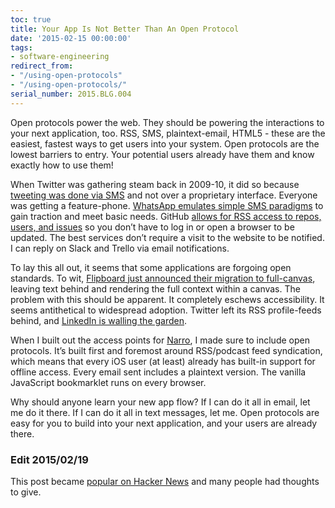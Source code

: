 ```yaml
---
toc: true
title: Your App Is Not Better Than An Open Protocol
date: '2015-02-15 00:00:00'
tags:
- software-engineering
redirect_from:
- "/using-open-protocols"
- "/using-open-protocols/"
serial_number: 2015.BLG.004
---
```

Open protocols power the web. They should be powering the interactions to your next application, too. RSS, SMS, plaintext-email, HTML5 - these are the easiest, fastest ways to get users into your system. Open protocols are the lowest barriers to entry. Your potential users already have them and know exactly how to use them!

When Twitter was gathering steam back in 2009-10, it did so because [tweeting was done via SMS](https://blog.twitter.com/2010/introducing-fast-follow-and-other-sms-tips) and not over a proprietary interface. Everyone was getting a feature-phone. [WhatsApp emulates simple SMS paradigms](http://www.whatsapp.com) to gain traction and meet basic needs. GitHub [allows for RSS access to repos, users, and issues](https://help.github.com/articles/viewing-your-feeds/) so you don’t have to log in or open a browser to be updated. The best services don’t require a visit to the website to be notified. I can reply on Slack and Trello via email notifications.

To lay this all out, it seems that some applications are forgoing open standards. To wit, [Flipboard just announced their migration to full-canvas](http://engineering.flipboard.com/2015/02/mobile-web/), leaving text behind and rendering the full context within a canvas. The problem with this should be apparent. It completely eschews accessibility. It seems antithetical to widespread adoption. Twitter left its RSS profile-feeds behind, and [LinkedIn is walling the garden](http://stopusinglinkedin.com).

When I built out the access points for [Narro](http://narro.co), I made sure to include open protocols. It’s built first and foremost around RSS/podcast feed syndication, which means that every iOS user (at least) already has built-in support for offline access. Every email sent includes a plaintext version. The vanilla JavaScript bookmarklet runs on every browser.

Why should anyone learn your new app flow? If I can do it all in email, let me do it there. If I can do it all in text messages, let me. Open protocols are easy for you to build into your next application, and your users are already there.

### Edit 2015/02/19

This post became [popular on Hacker News](https://news.ycombinator.com/item?id=9074330) and many people had thoughts to give.

